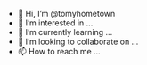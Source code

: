 - 👋 Hi, I’m @tomyhometown
- 👀 I’m interested in ...
- 🌱 I’m currently learning ...
- 💞️ I’m looking to collaborate on ...
- 📫 How to reach me ...

<!---
tomyhometown/tomyhometown is a ✨ special ✨ repository because its `README.md` (this file) appears on your GitHub profile.
You can click the Preview link to take a look at your changes.
--->
